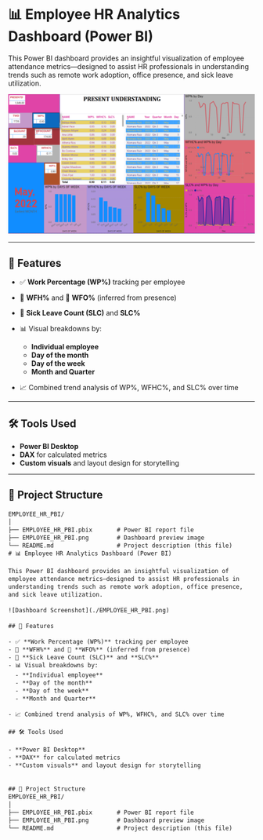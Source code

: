 # 📊 Employee HR Analytics Dashboard (Power BI)

This Power BI dashboard provides an insightful visualization of employee attendance metrics—designed to assist HR professionals in understanding trends such as remote work adoption, office presence, and sick leave utilization.

![Dashboard Screenshot](./EMPLOYEE_HR_PBI.png)

---

## 🚀 Features

- ✅ **Work Percentage (WP%)** tracking per employee
- 🏡 **WFH%** and 💼 **WFO%** (inferred from presence)
- 🤒 **Sick Leave Count (SLC)** and **SLC%**
- 📊 Visual breakdowns by:
  - **Individual employee**
  - **Day of the month**
  - **Day of the week**
  - **Month and Quarter**

- 📈 Combined trend analysis of WP%, WFHC%, and SLC% over time

---

## 🛠 Tools Used

- **Power BI Desktop**
- **DAX** for calculated metrics
- **Custom visuals** and layout design for storytelling

---

## 📂 Project Structure

```plaintext
EMPLOYEE_HR_PBI/
│
├── EMPLOYEE_HR_PBI.pbix       # Power BI report file
├── EMPLOYEE_HR_PBI.png        # Dashboard preview image
└── README.md                  # Project description (this file)
# 📊 Employee HR Analytics Dashboard (Power BI)

This Power BI dashboard provides an insightful visualization of employee attendance metrics—designed to assist HR professionals in understanding trends such as remote work adoption, office presence, and sick leave utilization.

![Dashboard Screenshot](./EMPLOYEE_HR_PBI.png)

## 🚀 Features

- ✅ **Work Percentage (WP%)** tracking per employee
- 🏡 **WFH%** and 💼 **WFO%** (inferred from presence)
- 🤒 **Sick Leave Count (SLC)** and **SLC%**
- 📊 Visual breakdowns by:
  - **Individual employee**
  - **Day of the month**
  - **Day of the week**
  - **Month and Quarter**

- 📈 Combined trend analysis of WP%, WFHC%, and SLC% over time

## 🛠 Tools Used

- **Power BI Desktop**
- **DAX** for calculated metrics
- **Custom visuals** and layout design for storytelling


## 📂 Project Structure
EMPLOYEE_HR_PBI/
│
├── EMPLOYEE_HR_PBI.pbix       # Power BI report file
├── EMPLOYEE_HR_PBI.png        # Dashboard preview image
└── README.md                  # Project description (this file)
